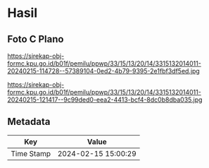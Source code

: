 # Hasil

## Foto C Plano

https://sirekap-obj-formc.kpu.go.id/b01f/pemilu/ppwp/33/15/13/20/14/3315132014011-20240215-114728--57389104-0ed2-4b79-9395-2e1fbf3df5ed.jpg

https://sirekap-obj-formc.kpu.go.id/b01f/pemilu/ppwp/33/15/13/20/14/3315132014011-20240215-121417--9c99ded0-eea2-4413-bcf4-8dc0b8dba035.jpg


## Metadata

| Key        | Value               |
| ---------- | ------------------- |
| Time Stamp | 2024-02-15 15:00:29 |



